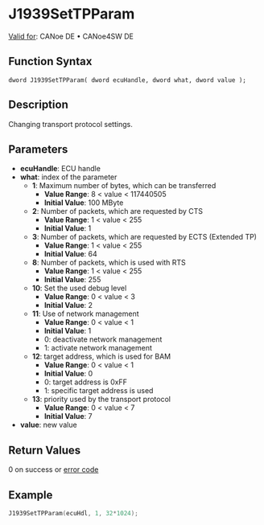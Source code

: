 # J1939SetTPParam

[Valid for](../../../../Shared/FeatureAvailability.md): CANoe DE • CANoe4SW DE

## Function Syntax

```
dword J1939SetTPParam( dword ecuHandle, dword what, dword value );
```

## Description

Changing transport protocol settings.

## Parameters

- **ecuHandle**: ECU handle
- **what**: index of the parameter
  - **1**: Maximum number of bytes, which can be transferred
    - **Value Range**: 8 < value < 117440505
    - **Initial Value**: 100 MByte
  - **2**: Number of packets, which are requested by CTS
    - **Value Range**: 1 < value < 255
    - **Initial Value**: 1
  - **3**: Number of packets, which are requested by ECTS (Extended TP)
    - **Value Range**: 1 < value < 255
    - **Initial Value**: 64
  - **8**: Number of packets, which is used with RTS
    - **Value Range**: 1 < value < 255
    - **Initial Value**: 255
  - **10**: Set the used debug level
    - **Value Range**: 0 < value < 3
    - **Initial Value**: 2
  - **11**: Use of network management
    - **Value Range**: 0 < value < 1
    - **Initial Value**: 1
    - 0: deactivate network management
    - 1: activate network management
  - **12**: target address, which is used for BAM
    - **Value Range**: 0 < value < 1
    - **Initial Value**: 0
    - 0: target address is 0xFF
    - 1: specific target address is used
  - **13**: priority used by the transport protocol
    - **Value Range**: 0 < value < 7
    - **Initial Value**: 7
- **value**: new value

## Return Values

0 on success or [error code](../CAPLfunctionsJ1939NLErrorCodes.md)

## Example

```c
J1939SetTPParam(ecuHdl, 1, 32*1024);
```
